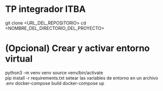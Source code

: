 # TP integrador ITBA
git clone <URL_DEL_REPOSITORIO>
cd <NOMBRE_DEL_DIRECTORIO_DEL_PROYECTO>
# (Opcional) Crear y activar entorno virtual
python3 -m venv venv
source venv/bin/activate  
pip install -r requirements.txt
setear las variables de entorno en un archivo .env
docker-compose build
docker-compose up